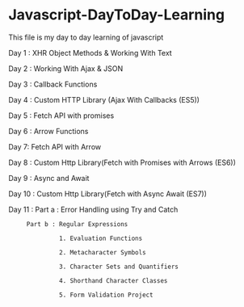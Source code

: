 # Javascript-DayToDay-Learning

This file is my day to day learning of javascript

Day 1 :  XHR Object Methods & Working With Text

Day 2 : Working With Ajax & JSON

Day 3 : Callback Functions

Day 4 : Custom HTTP Library (Ajax With Callbacks (ES5))

Day 5 : Fetch API with promises

Day 6 : Arrow Functions

Day 7: Fetch API with Arrow

Day 8 : Custom Http Library(Fetch with Promises with Arrows (ES6))

Day 9 : Async and Await

Day 10 : Custom Http Library(Fetch with Async Await (ES7))

Day 11 : Part a : Error Handling using Try and Catch 

         Part b : Regular Expressions
         
                  1. Evaluation Functions
                  
                  2. Metacharacter Symbols
                  
                  3. Character Sets and Quantifiers
                  
                  4. Shorthand Character Classes
                  
                  5. Form Validation Project
